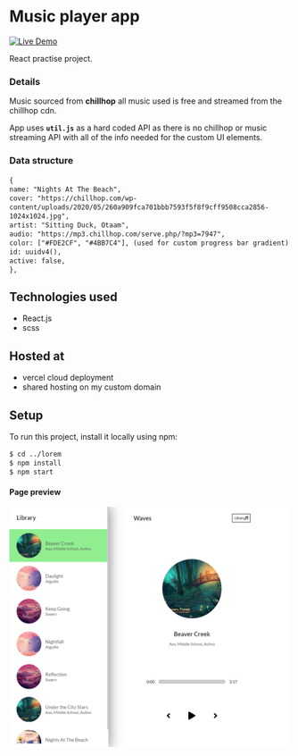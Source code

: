 # Music player app

[![Live Demo](https://img.shields.io/badge/demo-online-green.svg)](https://music-player-sigma-blond.vercel.app/)

React practise project.

### Details

Music sourced from **chillhop** all music used is free and streamed from the chillhop cdn.

App uses **`util.js`** as a hard coded API as there is no chillhop or music streaming API with all of the info needed for the custom UI elements.

### Data structure

```
{
name: "Nights At The Beach",
cover: "https://chillhop.com/wp-content/uploads/2020/05/260a909fca701bbb7593f5f8f9cff9508cca2856-1024x1024.jpg",
artist: "Sitting Duck, Otaam",
audio: "https://mp3.chillhop.com/serve.php/?mp3=7947",
color: ["#FDE2CF", "#4BB7C4"], (used for custom progress bar gradient)
id: uuidv4(),
active: false,
},
```

## Technologies used

-   React.js
-   scss

## Hosted at

-   vercel cloud deployment
-   shared hosting on my custom domain

## Setup

To run this project, install it locally using npm:

```
$ cd ../lorem
$ npm install
$ npm start
```

#### Page preview

![Page Preview](./images/preview.png)
